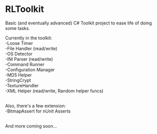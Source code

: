 RLToolkit
=========

Basic (and eventually advanced) C# Toolkit project to ease life of doing some tasks.

Currently in the toolkit:<br>
-Loose Timer<br>
-File Handler (read/write)<br>
-OS Detector<br>
-INI Parser (read/write)<br>
-Command Runner<br>
-Configuration Manager<br>
-MD5 Helper<br>
-StringCrypt<br>
-TextureHandler<br>
-XML Helper (read/write, Random helper funcs)<br>
<br>

Also, there's a few extension:<br>
-BitmapAssert for nUnit Asserts<br>
<br>

And more coming soon...
